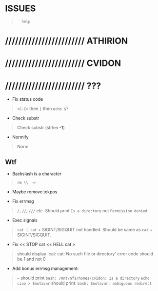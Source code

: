 
#           ISSUES

>       help

# //////////////////////// ATHIRION

# //////////////////////// CVIDON

# //////////////////////// ???


- Fix status code
> `<C-C>` then `|` then `echo $?`

- Check substr
> Check substr (strlen **-1**)

- Normify
> Norm

##  Wtf

- Backslash is a character
> `rm \\  <-`

- Maybe remove tokpos

- Fix errmsg
> `/`, `//`, `///` etc. Should print `Is a directory` not `Permission denied`

- Exec signals
> `cat | cat` + SIGINT/SIGQUIT not handled.
> Should be same as `cat` + SIGINT/SIGQUIT.

- Fix << STOP cat << HELL cat >
> should display 'cat: cat: No such file or directory'
> error code should be 1 and not 0

- Add bonus errmsg management:
> `~` should print `bash: /mnt/nfs/homes/cvidon: Is a directory`
> `echo ciao > $notavar` should print: `bash: $notavar: ambiguous redirect`
